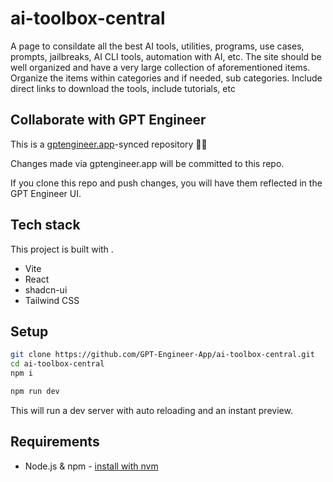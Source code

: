 # ai-toolbox-central

A page to consildate all the best AI tools, utilities, programs, use cases, prompts, jailbreaks, AI CLI tools, automation with AI, etc. The site should be well organized and have a very large collection of aforementioned items. Organize the items within categories and if needed, sub categories. Include direct links to download the tools, include tutorials, etc

## Collaborate with GPT Engineer

This is a [gptengineer.app](https://gptengineer.app)-synced repository 🌟🤖

Changes made via gptengineer.app will be committed to this repo.

If you clone this repo and push changes, you will have them reflected in the GPT Engineer UI.

## Tech stack

This project is built with .

- Vite
- React
- shadcn-ui
- Tailwind CSS

## Setup

```sh
git clone https://github.com/GPT-Engineer-App/ai-toolbox-central.git
cd ai-toolbox-central
npm i
```

```sh
npm run dev
```

This will run a dev server with auto reloading and an instant preview.

## Requirements

- Node.js & npm - [install with nvm](https://github.com/nvm-sh/nvm#installing-and-updating)
